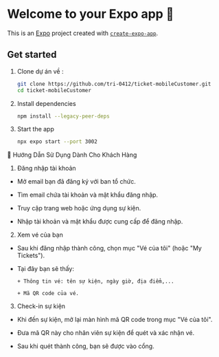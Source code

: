 # Welcome to your Expo app 👋

This is an [Expo](https://expo.dev) project created with [`create-expo-app`](https://www.npmjs.com/package/create-expo-app).

## Get started
1. Clone dự án về :

   ```bash
   git clone https://github.com/tri-0412/ticket-mobileCustomer.git
   cd ticket-mobileCustomer
   ```

2. Install dependencies


   ```bash
   npm install --legacy-peer-deps
   ```


3. Start the app
   ```bash
   npx expo start --port 3002
    ```
   
📝 Hướng Dẫn Sử Dụng Dành Cho Khách Hàng
1. Đăng nhập tài khoản
- Mở email bạn đã đăng ký với ban tổ chức.

- Tìm email chứa tài khoản và mật khẩu đăng nhập.

- Truy cập trang web hoặc ứng dụng sự kiện.

- Nhập tài khoản và mật khẩu được cung cấp để đăng nhập.

2. Xem vé của bạn
- Sau khi đăng nhập thành công, chọn mục "Vé của tôi" (hoặc "My Tickets").

- Tại đây bạn sẽ thấy:

      + Thông tin vé: tên sự kiện, ngày giờ, địa điểm,...

      + Mã QR code của vé.

3. Check-in sự kiện
- Khi đến sự kiện, mở lại màn hình mã QR code trong mục "Vé của tôi".

- Đưa mã QR này cho nhân viên sự kiện để quét và xác nhận vé.

- Sau khi quét thành công, bạn sẽ được vào cổng.


